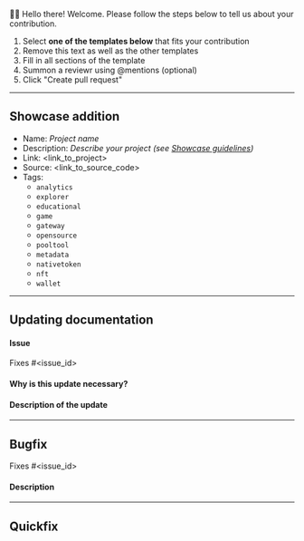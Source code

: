 👋👋 Hello there! Welcome. Please follow the steps below to tell us about your contribution.

1. Select **one of the templates below** that fits your contribution
2. Remove this text as well as the other templates
3. Fill in all sections of the template
4. Summon a reviewr using @mentions (optional)
5. Click "Create pull request"

---

## Showcase addition

<!--

Provide information for every bullet in the list below. 

-->

* Name: *Project name*
* Description: *Describe your project (see [Showcase guidelines](CONTRIBUTING/#showcase))*
* Link:   <link_to_project>
* Source: <link_to_source_code>
* Tags:
  * `analytics`
  * `explorer`
  * `educational`
  * `game`
  * `gateway`
  * `opensource`
  * `pooltool`
  * `metadata`
  * `nativetoken`
  * `nft`
  * `wallet`

<!--

Select at most 3 tags and remove all others. 

The tags you select must match the tags in your changes to the showcase.js

--> 

---

## Updating documentation

#### Issue

Fixes #<issue_id>

<!--

If there is no issue for it, (i.e. typos or new article), remove the *issue* section and just provide the description.

-->

#### Why is this update necessary?

<!--

Describe why you are proposing this change to the content of the developer portal

-->

#### Description of the update

<!-- 

Describe what you added or removed to improve the content of the developer portal.

-->

---

## Bugfix

Fixes #<issue_id>

<!-- 

If you found a 0Day bug and there is no issue for it, please [create one now](https://github.com/cardano-foundation/developer-portal/issues/new)

-->

#### Description

<!--
 
Describe what you did to fix the issue

--> 

---

## Quickfix

<!--

Don't provide any structure to your description or let the title of the PR speak for itself.

Be advised. PRs with no structure have the lowest priority for maintainers to merge and might not make it into the next release of the developer portal.

-->
